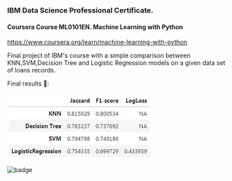 ### IBM Data Science Professional Certificate.
#### Coursera Course ML0101EN. Machine Learning with Python
https://www.coursera.org/learn/machine-learning-with-python

Final project of IBM's course with a simple comparison between KNN,SVM,Decision Tree and Logistic Regression models on a given data set of loans records.

Final results :rocket::

![final_table](final_table.jpg)

![badge](https://images.youracclaim.com/size/340x340/images/5ae9bf9e-da6e-4cec-82eb-d2b4cfea9751/Machine%2BLearning%2Bwith%2BPython.png)

